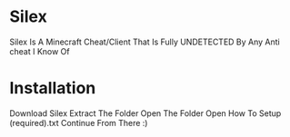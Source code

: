 # Silex
Silex Is A Minecraft Cheat/Client That Is Fully UNDETECTED By Any Anti cheat I Know Of

# Installation
Download Silex 
Extract The Folder 
Open The Folder
Open How To Setup (required).txt Continue From There :)
